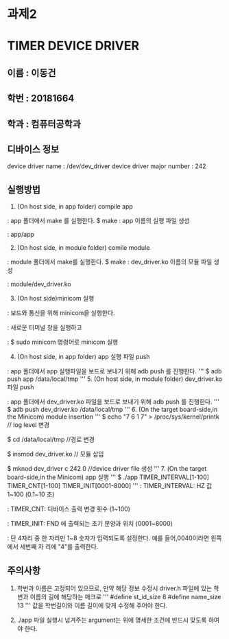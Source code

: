 # 과제2 
# TIMER DEVICE DRIVER

## 이름 : 이동건
## 학번 : 20181664
## 학과 : 컴퓨터공학과

## 디바이스 정보
device driver name : /dev/dev_driver
device driver major number : 242

## 실행방법
1. (On host side, in app folder) compile app

: app 폴더에서 make 를 실행한다.
  $ make
: app 이름의 실행 파일 생성 

: app/app


2. (On host side, in module folder) comile module

: module 폴더에서 make를 실행한다.
  $ make
: dev_driver.ko 이름의 모듈 파일 생성 

: module/dev_driver.ko


3. (On host side)minicom 실행

: 보드와 통신을 위해 minicom을 실행한다.

: 새로운 터미널 창을 실행하고 

: $ sudo minicom 명령어로 minicom 실행

4. (On host side, in app folder) app 실행 파일 push

: app 폴더에서 app 실행파일을 보드로 보내기 위해 adb push 를 진행한다.
'''
$ adb push app /data/local/tmp
'''
5. (On host side, in module folder) dev_driver.ko 파일 push

: app 폴더에서 dev_driver.ko 파일을 보드로 보내기 위해 adb push 를 진행한다.
'''
$ adb push dev_driver.ko /data/local/tmp
'''
6. (On the target board-side,in the Minicom) module insertion
'''
  $ echo "7 6 1 7" > /proc/sys/kernel/printk // log level 변경

  $ cd /data/local/tmp //경로 변경

  $ insmod dev_driver.ko // 모듈 삽입

  $ mknod dev_driver c 242 0 //device driver file 생성
'''
7.  (On the target board-side,in the Minicom) app 실행
'''
  $ ./app TIMER_INTERVAL[1-100] TIMER_CNT[1-100] TIMER_INIT[0001-8000]
'''
: TIMER_INTERVAL: HZ 값 1~100 (0.1~10 초)

: TIMER_CNT: 디바이스 출력 변경 횟수 (1~100)

: TIMER_INIT: FND 에 출력되는 초기 문양과 위치 (0001~8000)

: 단 4자리 중 한 자리만 1~8 숫자가 입력되도록 설정한다. 예를 들어,0040이라면 왼쪽에서 세번째 자 리에 "4"를 출력한다.

## 주의사항
1. 학번과 이름은 고정되어 있으므로, 만약 해당 정보 수정시 driver.h 파일에 있는 학번과 이름의 길에 해당하는 매크로
'''
  #define st_id_size 8
  #define name_size 13
'''
값을 학번길이와 이름 길이에 맞게 수정해 주어야 한다.

2. ./app 파일 실행시 넘겨주는 argument는 위에 명세한 조건에 반드시 맞도록 하여야 한다.
